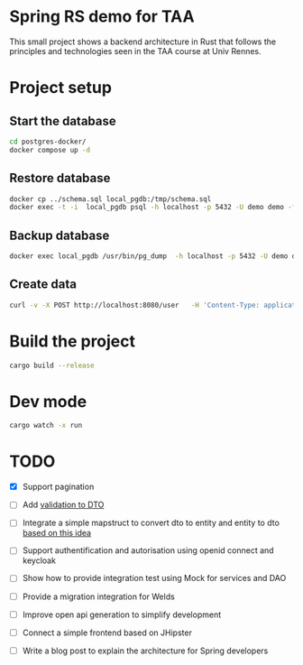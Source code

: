 # Spring RS demo for TAA

This small project shows a backend architecture in Rust that follows the principles and technologies seen in the TAA course at Univ Rennes.
 
# Project setup

## Start the database

```bash
cd postgres-docker/
docker compose up -d 
```

## Restore database

```bash
docker cp ../schema.sql local_pgdb:/tmp/schema.sql
docker exec -t -i  local_pgdb psql -h localhost -p 5432 -U demo demo -f /tmp/schema.sql
```

## Backup database

```bash
docker exec local_pgdb /usr/bin/pg_dump  -h localhost -p 5432 -U demo demo > schema.sql
```

## Create data

```bash
curl -v -X POST http://localhost:8080/user   -H 'Content-Type: application/json'   -d '{"name":"titi","firstname":"titi","age":10}'
```

# Build the project

```bash
cargo build --release
```
# Dev mode

```bash
cargo watch -x run
```


# TODO

- [x] Support pagination
- [ ] Add [validation to DTO](https://github.com/AutoWDS/autowds-backend/blob/master/src/views/user.rs)
- [ ] Integrate a simple mapstruct to convert dto to entity and entity to dto [based on this idea](https://leapcell.io/blog/java-mapstruct-implemented-in-rust?ref=dailydev)
- [ ] Support authentification and autorisation using openid connect and keycloak
- [ ] Show how to provide integration test using Mock for services and DAO
- [ ] Provide a migration integration for Welds
- [ ] Improve open api generation to simplify development
- [ ] Connect a simple frontend based on JHipster
- [ ] Write a blog post to explain the architecture for Spring developers

